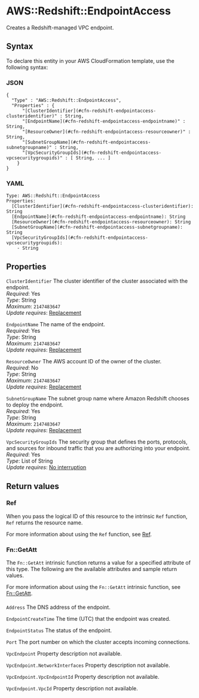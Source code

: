 # AWS::Redshift::EndpointAccess<a name="aws-resource-redshift-endpointaccess"></a>

Creates a Redshift\-managed VPC endpoint\.

## Syntax<a name="aws-resource-redshift-endpointaccess-syntax"></a>

To declare this entity in your AWS CloudFormation template, use the following syntax:

### JSON<a name="aws-resource-redshift-endpointaccess-syntax.json"></a>

```
{
  "Type" : "AWS::Redshift::EndpointAccess",
  "Properties" : {
      "[ClusterIdentifier](#cfn-redshift-endpointaccess-clusteridentifier)" : String,
      "[EndpointName](#cfn-redshift-endpointaccess-endpointname)" : String,
      "[ResourceOwner](#cfn-redshift-endpointaccess-resourceowner)" : String,
      "[SubnetGroupName](#cfn-redshift-endpointaccess-subnetgroupname)" : String,
      "[VpcSecurityGroupIds](#cfn-redshift-endpointaccess-vpcsecuritygroupids)" : [ String, ... ]
    }
}
```

### YAML<a name="aws-resource-redshift-endpointaccess-syntax.yaml"></a>

```
Type: AWS::Redshift::EndpointAccess
Properties: 
  [ClusterIdentifier](#cfn-redshift-endpointaccess-clusteridentifier): String
  [EndpointName](#cfn-redshift-endpointaccess-endpointname): String
  [ResourceOwner](#cfn-redshift-endpointaccess-resourceowner): String
  [SubnetGroupName](#cfn-redshift-endpointaccess-subnetgroupname): String
  [VpcSecurityGroupIds](#cfn-redshift-endpointaccess-vpcsecuritygroupids): 
    - String
```

## Properties<a name="aws-resource-redshift-endpointaccess-properties"></a>

`ClusterIdentifier`  <a name="cfn-redshift-endpointaccess-clusteridentifier"></a>
The cluster identifier of the cluster associated with the endpoint\.  
*Required*: Yes  
*Type*: String  
*Maximum*: `2147483647`  
*Update requires*: [Replacement](https://docs.aws.amazon.com/AWSCloudFormation/latest/UserGuide/using-cfn-updating-stacks-update-behaviors.html#update-replacement)

`EndpointName`  <a name="cfn-redshift-endpointaccess-endpointname"></a>
The name of the endpoint\.  
*Required*: Yes  
*Type*: String  
*Maximum*: `2147483647`  
*Update requires*: [Replacement](https://docs.aws.amazon.com/AWSCloudFormation/latest/UserGuide/using-cfn-updating-stacks-update-behaviors.html#update-replacement)

`ResourceOwner`  <a name="cfn-redshift-endpointaccess-resourceowner"></a>
The AWS account ID of the owner of the cluster\.  
*Required*: No  
*Type*: String  
*Maximum*: `2147483647`  
*Update requires*: [Replacement](https://docs.aws.amazon.com/AWSCloudFormation/latest/UserGuide/using-cfn-updating-stacks-update-behaviors.html#update-replacement)

`SubnetGroupName`  <a name="cfn-redshift-endpointaccess-subnetgroupname"></a>
The subnet group name where Amazon Redshift chooses to deploy the endpoint\.  
*Required*: Yes  
*Type*: String  
*Maximum*: `2147483647`  
*Update requires*: [Replacement](https://docs.aws.amazon.com/AWSCloudFormation/latest/UserGuide/using-cfn-updating-stacks-update-behaviors.html#update-replacement)

`VpcSecurityGroupIds`  <a name="cfn-redshift-endpointaccess-vpcsecuritygroupids"></a>
The security group that defines the ports, protocols, and sources for inbound traffic that you are authorizing into your endpoint\.  
*Required*: Yes  
*Type*: List of String  
*Update requires*: [No interruption](https://docs.aws.amazon.com/AWSCloudFormation/latest/UserGuide/using-cfn-updating-stacks-update-behaviors.html#update-no-interrupt)

## Return values<a name="aws-resource-redshift-endpointaccess-return-values"></a>

### Ref<a name="aws-resource-redshift-endpointaccess-return-values-ref"></a>

When you pass the logical ID of this resource to the intrinsic `Ref` function, `Ref` returns the resource name\.

For more information about using the `Ref` function, see [Ref](https://docs.aws.amazon.com/AWSCloudFormation/latest/UserGuide/intrinsic-function-reference-ref.html)\.

### Fn::GetAtt<a name="aws-resource-redshift-endpointaccess-return-values-fn--getatt"></a>

The `Fn::GetAtt` intrinsic function returns a value for a specified attribute of this type\. The following are the available attributes and sample return values\.

For more information about using the `Fn::GetAtt` intrinsic function, see [Fn::GetAtt](https://docs.aws.amazon.com/AWSCloudFormation/latest/UserGuide/intrinsic-function-reference-getatt.html)\.

#### <a name="aws-resource-redshift-endpointaccess-return-values-fn--getatt-fn--getatt"></a>

`Address`  <a name="Address-fn::getatt"></a>
The DNS address of the endpoint\.

`EndpointCreateTime`  <a name="EndpointCreateTime-fn::getatt"></a>
The time \(UTC\) that the endpoint was created\.

`EndpointStatus`  <a name="EndpointStatus-fn::getatt"></a>
The status of the endpoint\.

`Port`  <a name="Port-fn::getatt"></a>
The port number on which the cluster accepts incoming connections\.

`VpcEndpoint`  <a name="VpcEndpoint-fn::getatt"></a>
Property description not available\.

`VpcEndpoint.NetworkInterfaces`  <a name="VpcEndpoint.NetworkInterfaces-fn::getatt"></a>
Property description not available\.

`VpcEndpoint.VpcEndpointId`  <a name="VpcEndpoint.VpcEndpointId-fn::getatt"></a>
Property description not available\.

`VpcEndpoint.VpcId`  <a name="VpcEndpoint.VpcId-fn::getatt"></a>
Property description not available\.